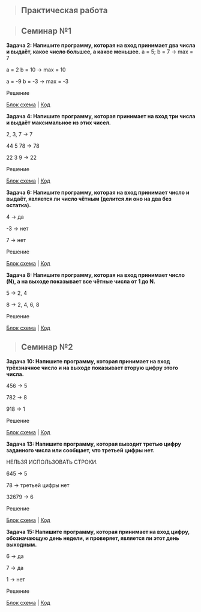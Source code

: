 > ## __Практическая работа__

> ## Семинар №1


**Задача 2: Напишите программу, которая на вход принимает два числа и выдаёт, какое число большее, а какое меньшее.**
a = 5; b = 7 -> max = 7

a = 2 b = 10 -> max = 10

a = -9 b = -3 -> max = -3

Решение

[Блок схема](DZ_hwCsharp001/DZ_hwCsharp001.drawio.png) | [Код](DZ_hwCsharp001/Program.cs)

**Задача 4: Напишите программу, которая принимает на вход три числа и выдаёт максимальное из этих чисел.**

2, 3, 7 -> 7

44 5 78 -> 78

22 3 9 -> 22

Решение

[Блок схема](DZ_hwCsharp002/DZ_hwCsharp002.drawio.png) | [Код](DZ_hwCsharp002/Program.cs)

**Задача 6: Напишите программу, которая на вход принимает число и выдаёт, является ли число чётным (делится ли оно на два без остатка).**

4 -> да

-3 -> нет

 7 -> нет

 Решение

[Блок схема](DZ_hwCsharp003/DZ_hwCsharp003.drawio.png) | [Код](DZ_hwCsharp003/Program.cs)

**Задача 8: Напишите программу, которая на вход принимает число (N),  а на выходе показывает все чётные числа от 1 до N.**

5 -> 2, 4

8 -> 2, 4, 6, 8

Решение

[Блок схема](Z_hwCsharp004/Z_hwCsharp004.drawio.png) | [Код](Z_hwCsharp004/Program.cs)


> ## Семинар №2

 **Задача 10: Напишите программу, которая принимает на вход трёхзначное число и на выходе показывает вторую цифру этого числа.**
 
456 -> 5

782 -> 8

918 -> 1

Решение

[Блок схема](DZ004/DZ004.drawio.png) | [Код](DZ004/Program.cs)

**Задача 13: Напишите программу, которая выводит третью цифру заданного числа или сообщает, что третьей цифры нет.**

НЕЛЬЗЯ ИСПОЛЬЗОВАТЬ СТРОКИ.

645 -> 5

78 -> третьей цифры нет

32679 -> 6

Решение

[Блок схема](DZ005/DZ005.drawio.png) | [Код](DZ005/Program.cs)

**Задача 15: Напишите программу, которая принимает на вход цифру, обозначающую день недели, и проверяет, является ли этот день выходным.**

6 -> да

7 -> да

1 -> нет

Решение

[Блок схема](DZ006/DZ006.drawio.png) | [Код](DZ006/Program.cs)